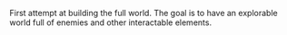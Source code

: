 First attempt at building the full world. The goal is to have an explorable world full of enemies and other interactable elements.
